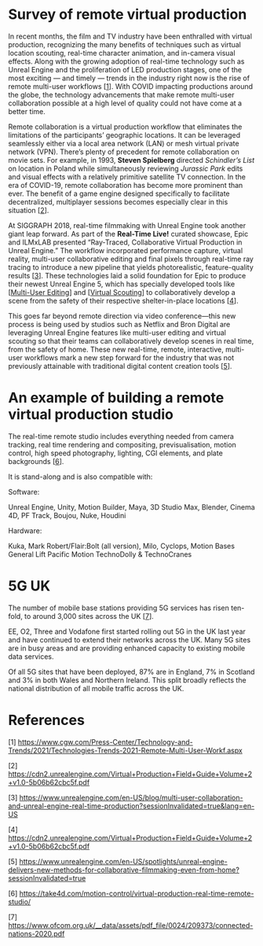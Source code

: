 # Survey of remote virtual production

In recent months, the film and TV industry have been enthralled with virtual production, recognizing the many benefits of techniques such as virtual location scouting, real-time character animation, and in-camera visual effects. Along with the growing adoption of real-time technology such as Unreal Engine and the proliferation of LED production stages, one of the most exciting — and timely — trends in the industry right now is the rise of remote multi-user workflows [[1](https://www.cgw.com/Press-Center/Technology-and-Trends/2021/Technologies-Trends-2021-Remote-Multi-User-Workf.aspx)]. With COVID impacting productions around the globe, the technology advancements that make remote multi-user collaboration possible at a high level of quality could not have come at a better time.


Remote collaboration is a virtual production workflow that eliminates the limitations of the participants’ geographic locations. It can be leveraged seamlessly either via a local area network (LAN) or mesh virtual private network (VPN). There’s plenty of precedent for remote collaboration on movie sets. For example, in 1993, **Steven Spielberg** directed *Schindler’s List* on location in Poland while simultaneously reviewing *Jurassic Park* edits and visual effects with a relatively primitive satellite TV connection. In the era of COVID-19, remote collaboration has become more prominent than ever. The benefit of a game engine designed specifically to facilitate decentralized, multiplayer sessions becomes especially clear in this situation [[2](https://cdn2.unrealengine.com/Virtual+Production+Field+Guide+Volume+2+v1.0-5b06b62cbc5f.pdf)].



At SIGGRAPH 2018, real-time filmmaking with Unreal Engine took another giant leap forward. As part of the **Real-Time Live!** curated showcase, Epic and ILMxLAB presented “Ray-Traced, Collaborative Virtual Production in Unreal Engine.” The workflow incorporated performance capture, virtual reality, multi-user collaborative editing and final pixels through real-time ray tracing to introduce a new pipeline that yields photorealistic, feature-quality results [[3](https://www.unrealengine.com/en-US/blog/multi-user-collaboration-and-unreal-engine-real-time-production?sessionInvalidated=true&lang=en-US)]. These technologies laid a solid foundation for Epic to produce their newest Unreal Engine 5, which has specially developed tools like [[Multi-User Editing](https://docs.unrealengine.com/4.27/en-US/ProductionPipelines/MultiUserEditing/)] and [[Virtual Scouting](https://docs.unrealengine.com/4.27/en-US/BuildingWorlds/VRMode/VirtualScouting/)] to collaboratively develop a scene from the safety of their respective shelter-in-place locations [[4](https://cdn2.unrealengine.com/Virtual+Production+Field+Guide+Volume+2+v1.0-5b06b62cbc5f.pdf)].




This goes far beyond remote direction via video conference—this new process is being used by studios such as Netflix and Bron Digital are leveraging Unreal Engine features like multi-user editing and virtual scouting so that their teams can collaboratively develop scenes in real time, from the safety of home. These new real-time, remote, interactive, multi-user workflows mark a new step forward for the industry that was not previously attainable with traditional digital content creation tools [[5](https://www.unrealengine.com/en-US/spotlights/unreal-engine-delivers-new-methods-for-collaborative-filmmaking-even-from-home?sessionInvalidated=true)].



# An example of building a remote virtual production studio




The real-time remote studio includes everything needed from camera tracking, real time rendering and compositing, previsualisation, motion control, high speed photography, lighting, CGI elements, and plate backgrounds [[6](https://take4d.com/motion-control/virtual-production-real-time-remote-studio/)].

It is stand-along and is also compatible with:

Software: 

Unreal Engine, Unity, Motion Builder, Maya, 3D Studio Max, Blender, Cinema 4D, PF Track, Boujou, Nuke, Houdini

Hardware: 

Kuka, 
Mark Robert/Flair:Bolt (all version), Milo, Cyclops, Motion Bases
General Lift
Pacific Motion
TechnoDolly & TechnoCranes

# 5G UK 

The number of mobile base stations providing 5G services has risen ten-fold, to around 3,000 sites across the UK [[7](https://www.ofcom.org.uk/__data/assets/pdf_file/0024/209373/connected-nations-2020.pdf)].

EE, O2, Three and Vodafone first started rolling out 5G in the UK last year and have continued to extend their networks across the UK. Many 5G sites are in busy areas and are providing enhanced capacity to existing mobile data services.

Of all 5G sites that have been deployed, 87% are in England, 7% in Scotland and 3% in both Wales and Northern Ireland. This split broadly reflects the national distribution of all mobile traffic across the UK.



# References

[1] https://www.cgw.com/Press-Center/Technology-and-Trends/2021/Technologies-Trends-2021-Remote-Multi-User-Workf.aspx

[2] https://cdn2.unrealengine.com/Virtual+Production+Field+Guide+Volume+2+v1.0-5b06b62cbc5f.pdf

[3] https://www.unrealengine.com/en-US/blog/multi-user-collaboration-and-unreal-engine-real-time-production?sessionInvalidated=true&lang=en-US

[4] https://cdn2.unrealengine.com/Virtual+Production+Field+Guide+Volume+2+v1.0-5b06b62cbc5f.pdf

[5] https://www.unrealengine.com/en-US/spotlights/unreal-engine-delivers-new-methods-for-collaborative-filmmaking-even-from-home?sessionInvalidated=true

[6] https://take4d.com/motion-control/virtual-production-real-time-remote-studio/

[7] https://www.ofcom.org.uk/__data/assets/pdf_file/0024/209373/connected-nations-2020.pdf